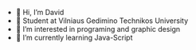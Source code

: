 - 👋 Hi, I’m David
- 🏢 Student at Vilniaus Gedimino Technikos University 
- 👀 I’m interested in programing and graphic design
- 🌱 I’m currently learning Java-Script

<!---
dsitdykov/dsitdykov is a ✨ special ✨ repository because its `README.md` (this file) appears on your GitHub profile.
You can click the Preview link to take a look at your changes.
--->
